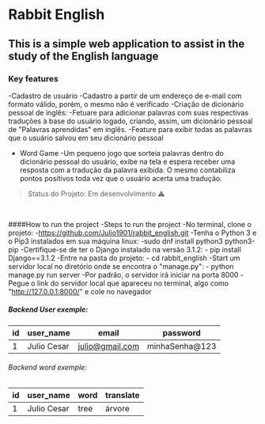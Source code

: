 # Rabbit English
## This is a simple web application to assist in the study of the English language
### Key features
-Cadastro de usuário
  -Cadastro a partir de um endereço de e-mail com formato válido, porém, o mesmo não é verificado
-Criação de dicionário pessoal de inglês:
  -Fetuare para adicionar palavras com suas respectivas traduções à base do usuário logado, criando, assim, um dicionário pessoal de "Palavras aprendidas" em inglês.
  -Feature para exibir todas as palavras que o usuário salvou em seu dicionário pessoal
- Word Game
  -Um pequeno jogo que sorteia palavras dentro do dicionário pessoal do usuário, exibe na tela e espera receber uma resposta com a tradução da palavra exibida. O mesmo contabiliza pontos positivos toda vez que o usuário acerta uma tradução.

>Status do Projeto: Em desenvolvimento :warning:

<img link='https://github.com/Julio1901/rabbit_english/blob/cleaning_project/readme_images/rabbit_01.png'>
<img link='https://github.com/Julio1901/rabbit_english/blob/cleaning_project/readme_images/rabbit02.png'>
<img link='https://github.com/Julio1901/rabbit_english/blob/cleaning_project/readme_images/rabbit03.png'>
<img link='https://github.com/Julio1901/rabbit_english/blob/cleaning_project/readme_images/rabbit3.png'>
<img link='https://github.com/Julio1901/rabbit_english/blob/cleaning_project/readme_images/rabbit5.png'>

####How to run the project
-Steps to run the project
  -No terminal, clone o projeto:
    -https://github.com/Julio1901/rabbit_english.git
  -Tenha o Python 3 e o Pip3 instalados em sua máquina linux:
    -sudo dnf install python3 python3-pip
  -Certifique-se de ter o Django instalado na versão 3.1.2:
    - pip install Django==3.1.2
  -Entre na pasta do projeto:
    - cd rabbit_english
  -Start um servidor local no diretório onde se encontra o "manage.py":
    - python manage.py run server
    -Por padrão, o servidor irá iniciar na porta 8000
    -Pegue o link do servidor local que apareceu no terminal, algo como "http://127.0.0.1:8000/" e cole no navegador

##### Backend User exemple:

|id| user_name |     email     |   password  |
|--| ----------|---------------|-------------|
|1 |Julio Cesar|julio@gmail.com|minhaSenha@123

###### Backend word exemple:

|id| user_name |  word  |translate|
|--| ----------|--------|---------|
|1 |Julio Cesar|  tree  |  árvore |





